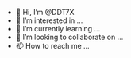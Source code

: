 - 👋 Hi, I’m @DDT7X
- 👀 I’m interested in ...
- 🌱 I’m currently learning ...
- 💞️ I’m looking to collaborate on ...
- 📫 How to reach me ...

<!---
DDT7X/DDT7X is a ✨ special ✨ repository because its `README.md` (this file) appears on your GitHub profile.
You can click the Preview link to take a look at your changes.
--->
